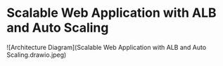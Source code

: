 # Scalable Web Application with ALB and Auto Scaling

![Architecture Diagram](Scalable Web Application with ALB and Auto Scaling.drawio.jpeg)
